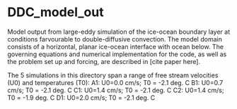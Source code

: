 # DDC_model_out
Model output from large-eddy simulation of the ice-ocean boundary layer at conditions farvourable to double-diffusive convection.
The model domain consists of a horizontal, planar ice-ocean interface with ocean below. The governing equations and numerical implementation for the code,
as well as the problem set up and forcing, are described in [cite paper here].

The 5 simulations in this directory span a range of free stream velocities (U0) and temperatures (T0):
A1: U0=0.0 cm/s; T0 = -2.1 deg. C
B1: U0=0.7 cm/s; T0 = -2.1 deg. C
C1: U0=1.4 cm/s; T0 = -2.1 deg. C
C2: U0=1.4 cm/s; T0 = -1.9 deg. C
D1: U0=2.0 cm/s; T0 = -2.1 deg. C


